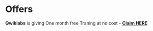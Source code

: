 # Offers
**Qwiklabs** is giving One month free Traning at no cost - **[Claim HERE](https://go.qwiklabs.com/qwiklabs-free)**
